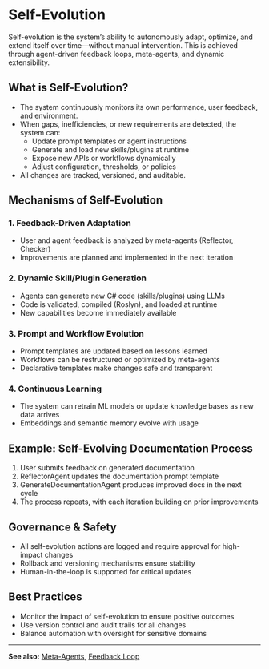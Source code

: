 # Self-Evolution

Self-evolution is the system’s ability to autonomously adapt, optimize, and extend itself over time—without manual intervention. This is achieved through agent-driven feedback loops, meta-agents, and dynamic extensibility.

## What is Self-Evolution?
- The system continuously monitors its own performance, user feedback, and environment.
- When gaps, inefficiencies, or new requirements are detected, the system can:
  - Update prompt templates or agent instructions
  - Generate and load new skills/plugins at runtime
  - Expose new APIs or workflows dynamically
  - Adjust configuration, thresholds, or policies
- All changes are tracked, versioned, and auditable.

## Mechanisms of Self-Evolution

### 1. Feedback-Driven Adaptation
- User and agent feedback is analyzed by meta-agents (Reflector, Checker)
- Improvements are planned and implemented in the next iteration

### 2. Dynamic Skill/Plugin Generation
- Agents can generate new C# code (skills/plugins) using LLMs
- Code is validated, compiled (Roslyn), and loaded at runtime
- New capabilities become immediately available

### 3. Prompt and Workflow Evolution
- Prompt templates are updated based on lessons learned
- Workflows can be restructured or optimized by meta-agents
- Declarative templates make changes safe and transparent

### 4. Continuous Learning
- The system can retrain ML models or update knowledge bases as new data arrives
- Embeddings and semantic memory evolve with usage

## Example: Self-Evolving Documentation Process
1. User submits feedback on generated documentation
2. ReflectorAgent updates the documentation prompt template
3. GenerateDocumentationAgent produces improved docs in the next cycle
4. The process repeats, with each iteration building on prior improvements

## Governance & Safety
- All self-evolution actions are logged and require approval for high-impact changes
- Rollback and versioning mechanisms ensure stability
- Human-in-the-loop is supported for critical updates

## Best Practices
- Monitor the impact of self-evolution to ensure positive outcomes
- Use version control and audit trails for all changes
- Balance automation with oversight for sensitive domains

---

**See also:** [Meta-Agents](meta-agents.md), [Feedback Loop](feedback-loop.md)

